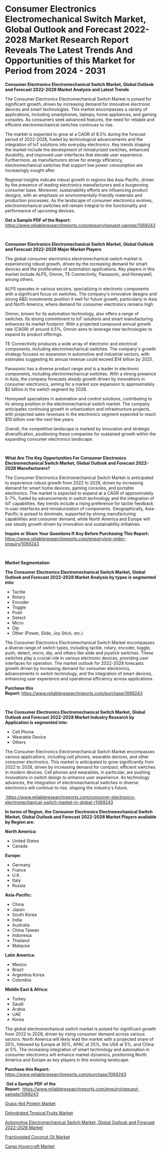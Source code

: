 <p><h1>Consumer Electronics Electromechanical Switch Market, Global Outlook and Forecast 2022-2028 Market Research Report Reveals The Latest Trends And Opportunities of this Market for Period from 2024 - 2031</h1></p><p><strong>Consumer Electronics Electromechanical Switch Market, Global Outlook and Forecast 2022-2028 Market Analysis and Latest Trends</strong></p>
<p><p>The Consumer Electronics Electromechanical Switch Market is poised for significant growth, driven by increasing demand for innovative electronic devices and smart technologies. This market encompasses a variety of applications, including smartphones, laptops, home appliances, and gaming consoles. As consumers seek advanced features, the need for reliable and efficient electromechanical switches continues to rise.</p><p>The market is expected to grow at a CAGR of 8.5% during the forecast period of 2022-2028, fueled by technological advancements and the integration of IoT solutions into everyday electronics. Key trends shaping the market include the development of miniaturized switches, enhanced durability, and improved user interfaces that elevate user experience. Furthermore, as manufacturers strive for energy efficiency, electromechanical switches that support low power consumption are increasingly sought after.</p><p>Regional insights indicate robust growth in regions like Asia-Pacific, driven by the presence of leading electronics manufacturers and a burgeoning consumer base. Moreover, sustainability efforts are influencing product designs, with an emphasis on environmentally-friendly materials and production processes. As the landscape of consumer electronics evolves, electromechanical switches will remain integral to the functionality and performance of upcoming devices.</p></p>
<p><strong>Get a Sample PDF of the Report:&nbsp;</strong> <a href="https://www.reliableresearchreports.com/enquiry/request-sample/1069243">https://www.reliableresearchreports.com/enquiry/request-sample/1069243</a></p>
<p>&nbsp;</p>
<p><strong>Consumer Electronics Electromechanical Switch Market, Global Outlook and Forecast 2022-2028 Major Market Players</strong></p>
<p><p>The global consumer electronics electromechanical switch market is experiencing robust growth, driven by the increasing demand for smart devices and the proliferation of automation applications. Key players in this market include ALPS, Omron, TE Connectivity, Panasonic, and Honeywell, among others. </p><p>ALPS operates in various sectors, specializing in electronic components with a significant focus on switches. The company's innovative designs and strong R&D investments position it well for future growth, particularly in Asia and North America, where demand for consumer electronics remains high.</p><p>Omron, known for its automation technology, also offers a range of switches. Its strong commitment to IoT solutions and smart manufacturing enhances its market footprint. With a projected compound annual growth rate (CAGR) of around 4.5%, Omron aims to leverage new technologies to expand its product offerings.</p><p>TE Connectivity produces a wide array of electronic and electrical components, including electromechanical switches. The company's growth strategy focuses on expansion in automotive and industrial sectors, with estimates suggesting its annual revenue could exceed $14 billion by 2025.</p><p>Panasonic has a diverse product range and is a leader in electronic components, including electromechanical switches. With a strong presence in Asia, the company forecasts steady growth driven by innovations in consumer electronics, aiming for a market size expansion to approximately $2 billion in the switch segment by 2028.</p><p>Honeywell specializes in automation and control solutions, contributing to its strong position in the electromechanical switch market. The company anticipates continuing growth in urbanization and infrastructure projects, with projected sales revenues in the electronics segment expected to reach $10 billion over the next few years. </p><p>Overall, the competitive landscape is marked by innovation and strategic diversification, positioning these companies for sustained growth within the expanding consumer electronics landscape.</p></p>
<p>&nbsp;</p>
<p><strong>What Are The Key Opportunities For Consumer Electronics Electromechanical Switch Market, Global Outlook and Forecast 2022-2028 Manufacturers?</strong></p>
<p><p>The Consumer Electronics Electromechanical Switch Market is anticipated to experience robust growth from 2022 to 2028, driven by increasing demand for smart home devices, gaming consoles, and portable electronics. The market is expected to expand at a CAGR of approximately 5-7%, fueled by advancements in switch technology and the integration of IoT capabilities. Key trends include a rising preference for tactile feedback in user interfaces and miniaturization of components. Geographically, Asia-Pacific is poised to dominate, supported by strong manufacturing capabilities and consumer demand, while North America and Europe will see steady growth driven by innovation and sustainability initiatives.</p></p>
<p><strong>Inquire or Share Your Questions If Any Before Purchasing This Report:</strong> <a href="https://www.reliableresearchreports.com/enquiry/pre-order-enquiry/1069243">https://www.reliableresearchreports.com/enquiry/pre-order-enquiry/1069243</a></p>
<p>&nbsp;</p>
<p><strong>Market Segmentation</strong></p>
<p><strong>The Consumer Electronics Electromechanical Switch Market, Global Outlook and Forecast 2022-2028 Market Analysis by types is segmented into:</strong></p>
<p><ul><li>Tactile</li><li>Rotary</li><li>Encoder</li><li>Toggle</li><li>Push</li><li>Detect</li><li>Micro</li><li>Dip</li><li>Other (Power, Slide, Joy Stick, etc.)</li></ul></p>
<p><p>The Consumer Electronics Electromechanical Switch Market encompasses a diverse range of switch types, including tactile, rotary, encoder, toggle, push, detect, micro, dip, and others like slide and joystick switches. These switches play a crucial role in various electronic devices, providing user interfaces for operation. The market outlook for 2022-2028 forecasts growth driven by increasing demand for consumer electronics, advancements in switch technology, and the integration of smart devices, enhancing user experience and operational efficiency across applications.</p></p>
<p><strong>Purchase this Report:&nbsp;</strong><a href="https://www.reliableresearchreports.com/purchase/1069243">https://www.reliableresearchreports.com/purchase/1069243</a></p>
<p>&nbsp;</p>
<p><strong>The Consumer Electronics Electromechanical Switch Market, Global Outlook and Forecast 2022-2028 Market Industry Research by Application is segmented into:</strong></p>
<p><ul><li>Cell Phone</li><li>Wearable Device</li><li>Others</li></ul></p>
<p><p>The Consumer Electronics Electromechanical Switch Market encompasses various applications, including cell phones, wearable devices, and other consumer electronics. This market is anticipated to grow significantly from 2022 to 2028, driven by increasing demand for compact, efficient switches in modern devices. Cell phones and wearables, in particular, are pushing innovations in switch design to enhance user experience. As technology advances, the integration of electromechanical switches in diverse electronics will continue to rise, shaping the industry's future.</p></p>
<p><a href="https://www.reliableresearchreports.com/consumer-electronics-electromechanical-switch-market-in-global-r1069243">&nbsp;https://www.reliableresearchreports.com/consumer-electronics-electromechanical-switch-market-in-global-r1069243</a></p>
<p><strong>In terms of Region, the Consumer Electronics Electromechanical Switch Market, Global Outlook and Forecast 2022-2028 Market Players available by Region are:</strong></p>
<p>
    <p> <strong> North America: </strong>
        <ul>
            <li>United States</li>
            <li>Canada</li>
        </ul>
        </p> 
    <p> <strong> Europe: </strong>
        <ul>
            <li>Germany</li>
            <li>France</li>
            <li>U.K.</li>
            <li>Italy</li>
            <li>Russia</li>
        </ul>
        </p> 
    <p> <strong> Asia-Pacific: </strong>
        <ul>
            <li>China</li>
            <li>Japan</li>
            <li>South Korea</li>
            <li>India</li>
            <li>Australia</li>
            <li>China Taiwan</li>
            <li>Indonesia</li>
            <li>Thailand</li>
            <li>Malaysia</li>
        </ul>
        </p> 
    <p> <strong> Latin America: </strong>
        <ul>
            <li>Mexico</li>
            <li>Brazil</li>
            <li>Argentina Korea</li>
            <li>Colombia</li>
        </ul>
        </p> 
    <p> <strong> Middle East & Africa: </strong>
        <ul>
            <li>Turkey</li>
            <li>Saudi</li>
            <li>Arabia</li>
            <li>UAE</li>
            <li>Korea</li>
        </ul>
    </p>
    </p>
<p><p>The global electromechanical switch market is poised for significant growth from 2022 to 2028, driven by rising consumer demand across various sectors. North America will likely lead the market with a projected share of 35%, followed by Europe at 30%, APAC at 25%, the USA at 5%, and China at 5%. The increasing integration of smart technology and automation in consumer electronics will enhance market dynamics, positioning North America and Europe as key players in this evolving landscape.</p></p>
<p><strong>Purchase this Report: </strong><a href="https://www.reliableresearchreports.com/purchase/1069243">https://www.reliableresearchreports.com/purchase/1069243</a></p>
<p>&nbsp;<strong>Get a Sample PDF of the Report:&nbsp;&nbsp;</strong><a href="https://www.reliableresearchreports.com/enquiry/request-sample/1069243">https://www.reliableresearchreports.com/enquiry/request-sample/1069243</a></p>
<p><strong></strong></p>
<p><p><a href="https://issuu.com/reportprime-2/docs/grass-fed-protein-market-size-2030._ea06a8c82d53c0">Grass-fed Protein Market</a></p><p><a href="https://medium.com/@luke.wilson7856/global-dehydrated-tropical-fruits-market-focus-on-product-type-e605a24ae758">Dehydrated Tropical Fruits Market</a></p><p><a href="https://github.com/arionmp/Market-Research-Report-List-5/blob/main/automotive-electromechanical-switch-market-global-outlook-and-forecast-2022-2028-market.md">Automotive Electromechanical Switch Market, Global Outlook and Forecast 2022-2028 Market</a></p><p><a href="https://medium.com/@fosterfahey1016/global-fractionated-coconut-oil-market-share-and-growth-opportunities-and-market-size-growing-with-589ea6a20055">Fractionated Coconut Oil Market</a></p><p><a href="https://www.linkedin.com/pulse/cargo-hovercraft-market-segmentation-geographical-regions-3nxhe?trackingId=pkYSYxkXQqWlwYEMyu5r2Q%3D%3D">Cargo Hovercraft Market</a></p></p>